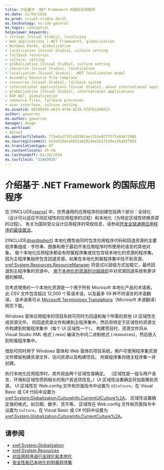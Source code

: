 ```yaml
---
title: 介绍基于 .NET Framework 的国际应用程序
ms.date: 11/04/2016
ms.prod: visual-studio-dev15
ms.technology: vs-ide-general
ms.topic: conceptual
helpviewer_keywords:
- strings [Visual Studio], localizing
- Web applications [.NET Framework], globalization
- Windows Forms, globalization
- localization [Visual Studio], culture setting
- fallback resources
- culture, setting
- globalization [Visual Studio], culture setting
- resources [Visual Studio], localization
- localization [Visual Studio], .NET localization model
- Assembly Resource file template
- resources [Visual Studio], fallback system
- international applications [Visual Studio], about international applications
- globalization [Visual Studio], international applications
- ASP.NET, globalization
- resource files, fallback processes
- user interface, culture setting
ms.assetid: b0788993-e62d-4f68-8235-5f87b1d48525
author: gewarren
ms.author: gewarren
manager: douge
ms.workload:
- dotnet
ms.openlocfilehash: 773e6a2f351c0256fee17b1e07ff37fe9567198b
ms.sourcegitcommit: e13e61ddea6032a8282abe16131d9e136a927984
ms.translationtype: HT
ms.contentlocale: zh-CN
ms.lasthandoff: 04/26/2018
ms.locfileid: "31943935"
---
```

# <a name="introduction-to-international-applications-based-on-the-net-framework"></a>介绍基于 .NET Framework 的国际应用程序

在 [!INCLUDE[vsprvs](../code-quality/includes/vsprvs_md.md)] 中，世界通用的应用程序的创建包括两个部分：全球化（设计可以适应不同区域性的应用程序的过程）和本地化（为特定区域性转换资源的过程）。 有关为国际受众设计应用程序的常规信息，请参阅[开发全球通用应用程序的最佳做法](http://msdn.microsoft.com/Library/f08169c7-aad8-4ec3-9a21-9ebd3b89986c)。

 [!INCLUDE[dnprdnshort](../code-quality/includes/dnprdnshort_md.md)] 本地化模型由同时包含应用程序代码和回退资源的主要程序集组成 - 字符串、图像和用于最初开发应用程序时所使用的语言的其他对象。 每个本地化应用程序都会有附属程序集或仅包含经本地化的资源的程序集。 因为主程序集始终包含回退资源，如果在本地化附属程序集中找不到资源，<xref:System.Resources.ResourceManager> 将尝试以层级方式加载它，最终回退到主程序集的资源中。 [用于本地化的资源的分层组织](../ide/hierarchical-organization-of-resources-for-localization.md)中对资源回退系统有更详细的解释。

 应考虑使用的一个本地化资源是一个用于所有 Microsoft 本地化产品的术语表。 此 CSV 文件包含超过 12,000 个英语术语，以及最多 59 种不同语言的术语翻译。 该术语表可从 [Microsoft Terminology Translations](http://go.microsoft.com/fwlink/?LinkId=128146)（Microsoft 术语翻译）网页下载。

 Windows 窗体应用程序的项目系统可同时为回退和每个所需的其他 UI 区域性生成资源文件。 将回退资源文件构建到主程序集中，然后将特定于区域性的资源文件构建到附属程序集中（每个 UI 区域性一个）。 构建项目时，资源文件将从 Visual Studio XML 格式 (.resx) 编译为中间二进制格式 (.resources)，然后嵌入到附属程序集中。

 借助可同时用于 Windows 窗体和 Web 窗体的项目系统，用户可使用程序集资源文件模板构建资源文件、访问资源以及构建项目。 附属程序集将随主程序集一并创建。

 执行本地化应用程序时，其外观由两个区域性值确定。 （区域性是一组与用户语言、环境和区域性惯例相关的用户首选项信息。）UI 区域性设置确定将加载哪些资源。 UI 区域性在 Web.config 文件和页面指令中设置为 `UICulture`，在 Visual Basic 或 C# 代码中设置为 <xref:System.Globalization.CultureInfo.CurrentUICulture%2A>。 区域性设置确定值的格式，如日期、数字、货币等。 区域性在 Web.config 文件和页面指令中设置为 `Culture`，在 Visual Basic 或 C# 代码中设置为 <xref:System.Globalization.CultureInfo.CurrentCulture%2A>。

## <a name="see-also"></a>请参阅

- <xref:System.Globalization>
- <xref:System.Resources>
- [对应用程序进行全球化和本地化](../ide/globalizing-and-localizing-applications.md)
- [安全性和已本地化的附属程序集](../ide/security-and-localized-satellite-assemblies.md)